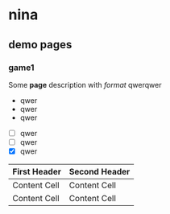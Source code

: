 # nina
## demo pages
### game1

Some   **page** description with *format* qwerqwer

* qwer
* qwer
* qwer

- [ ] qwer
- [ ] qwer
- [x] qwer

| First Header  | Second Header |
| ------------- | ------------- |
| Content Cell  | Content Cell  |
| Content Cell  | Content Cell  |
